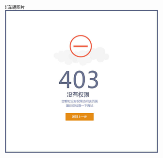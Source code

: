
![车辆图片![Image text](https://github.com/520liuXin/JavaDesign/blob/dev/src/main/resources/static/img/403.jpg)